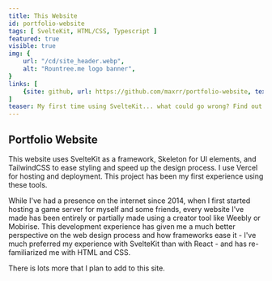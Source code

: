 ```yaml
---
title: This Website
id: portfolio-website
tags: [ SvelteKit, HTML/CSS, Typescript ]
featured: true
visible: true
img: {
    url: "/cd/site_header.webp",
    alt: "Rountree.me logo banner",
}
links: [
    {site: github, url: https://github.com/maxrr/portfolio-website, text: View on Github }
]
teaser: My first time using SvelteKit... what could go wrong? Find out more about the process, the roadblocks, and planned features for this site.
---
```


## Portfolio Website

This website uses SvelteKit as a framework, Skeleton for UI elements, and TailwindCSS to ease styling and speed up the design process. I use Vercel for hosting and deployment. This project has been my first experience using these tools.

While I've had a presence on the internet since 2014, when I first started hosting a game server for myself and some friends, every website I've made has been entirely or partially made using a creator tool like Weebly or Mobirise. This development experience has given me a much better perspective on the web design process and how frameworks ease it - I've much preferred my experience with SvelteKit than with React - and has re-familiarized me with HTML and CSS.

There is lots more that I plan to add to this site.
